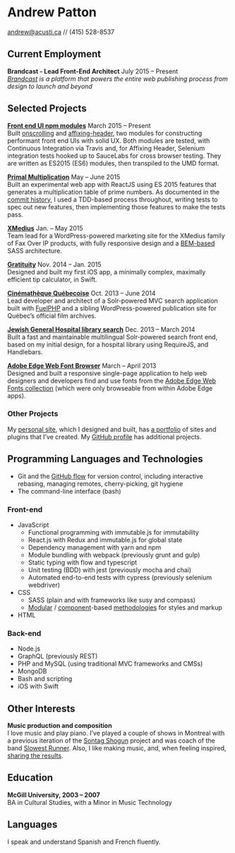 Andrew Patton
=============
[andrew@acusti.ca][mailto] // <span class="nobr">(415) 528-8537</span>

Current Employment
------------------

**Brandcast - Lead Front-End Architect** <span class="projects__time-period">July 2015 – Present</span><br>
*[Brandcast][] is a platform that powers the entire web publishing process from design to launch and beyond*

Selected Projects
-----------------

**[Front end UI npm modules][npm-acusti]** <span class="projects__time-period">March 2015 – Present</span><br>
Built [onscrolling][] and [affixing-header][], two modules for constructing performant front end UIs with solid UX. Both modules are tested, with Continuous Integration via Travis and, for Affixing Header, Selenium integration tests hooked up to SauceLabs for cross browser testing. They are written as ES2015 (ES6) modules, then transpiled to the UMD format.

**[Primal Multiplication][primal-multiplication]** <span class="projects__time-period">May – June 2015</span><br>
Built an experimental web app with ReactJS using ES 2015 features that generates a multiplication table of prime numbers. As documented in the [commit history][primal-multiplication-tdd], I used a TDD-based process throughout, writing tests to spec out new features, then implementing those features to make the tests pass.

**[XMedius][]** <span class="projects__time-period">Jan. – May 2015</span><br>
Team lead for a WordPress-powered marketing site for the XMedius family of Fax Over IP products, with fully responsive design and a [BEM-based][BEM] SASS architecture.

**[Gratituity][]** <span class="projects__time-period">Nov. 2014 – Jan. 2015</span><br>
Designed and built my first iOS app, a minimally complex, maximally efficient tip calculator, in Swift.

**[Cinémathèque Québecoise][cq]** <span class="projects__time-period">Oct. 2013 – June 2014</span><br>
Lead developer and architect of a Solr-powered MVC search application built with [FuelPHP][] and a sibling WordPress-powered publication site for Québec’s official film archives.

**[Jewish General Hospital library search][jgh]** <span class="projects__time-period">Dec. 2013 – March 2014</span><br>
Built a fast and maintainable multilingual Solr-powered search front end, based on my initial design, for a hospital library using RequireJS,  and Handlebars.

**[Adobe Edge Web Font Browser][edgebrowser]** <span class="projects__time-period">March – April 2013</span><br>
Designed and built a responsive single-page application to help web designers and developers find and use fonts from the [Adobe Edge Web Fonts collection][edgefonts] (which were only browseable from within Adobe Edge apps).

### Other Projects

My [personal site][acusti], which I designed and built, has [a portfolio][portfolio] of sites and plugins that I’ve created. My [GitHub profile][github] has additional projects.

Programming Languages and Technologies
--------------------------------------

- Git and the [GitHub flow][] for version control, including interactive rebasing, managing remotes, cherry-picking, git hygiene
- The command-line interface (bash)

<div class="list-blocks">
    <div class="list-blocks__block">
        <h3>Front-end</h3>
        <ul>
            <li>JavaScript
                <ul>
                    <li>Functional programming with immutable.js for immutability</li>
                    <li>React.js with Redux and immutable.js for global state</li>
                    <li>Dependency management with yarn and npm</li>
                    <li>Module bundling with webpack (previously grunt and gulp)</li>
                    <li>Static typing with flow and typescript</li>
                    <li>Unit testing (BDD) with jest (previously mocha and chai)</li>
                    <li>Automated end-to-end tests with cypress (previously selenium webdriver)</li>
                </ul>
            </li>
            <li>CSS
                <ul>
                    <li>SASS (plain and with frameworks like susy and compass)</li>
                    <li><a href="http://smacss.com/book/">Modular</a> / <a href="https://github.com/north/north#components">component</a>-based <a href="https://medium.com/objects-in-space/objects-in-space-f6f404727">methodologies</a> for styles and markup</li>
                </ul>
            </li>
            <li>HTML</li>
        </ul>
    </div>
    <div class="list-blocks__block">
        <h3>Back-end</h3>
        <ul>
            <li>Node.js</li>
            <li>GraphQL (previously REST)</li>
            <li>PHP and MySQL (using traditional MVC frameworks and CMSs)</li>
            <li>MongoDB</li>
            <li>Bash and scripting</li>
            <li>iOS with Swift</li>
        </ul>
    </div>
</div>

Other Interests
---------------

**Music production and composition**  
I love music and play piano. I’ve played a couple of shows in Montreal with a previous iteration of the [Sontag Shogun][] project and was coach of the band [Slowest Runner][]. Also, I like making music, and, when feeling inspired, [sharing the results][music].

Education
---------

**McGill University, 2003 – 2007**  
BA in Cultural Studies, with a Minor in Music Technology

Languages
---------

I speak and understand Spanish and French fluently.

[mailto]: mailto:andrew@acusti.ca
[Brandcast]: https://brandcast.com
[npm-acusti]: https://www.npmjs.com/~acusti
[onscrolling]: https://github.com/acusti/onscrolling
[affixing-header]: https://github.com/acusti/affixing-header
[Gratituity]: https://github.com/acusti/gratituity
[primal-multiplication]: https://github.com/acusti/primal-multiplication
[primal-multiplication-tdd]: https://github.com/acusti/primal-multiplication/commits/master
[XMedius]: http://www.xmedius.com/
[FuelPHP]: http://fuelphp.com/
[portfolio]: http://www.acusti.ca/work/
[github]: https://github.com/acusti
[acusti]: http://www.acusti.ca
[cq]: http://collections.cinematheque.qc.ca/en/ "The Cinémathèque québécoise - Collections Online"
[cqrecherche]: http://collections.cinematheque.qc.ca/recherche/en/ "Collections Online - Search"
[jgh]: http://pen.jgh.ca/search/en/ "Montreal Jewish General Hospital"
[trica]: http://www.tricafurniture.com/ "Trica Furniture"
[edgebrowser]: http://www.acusti.ca/edge-webfonts-browser/
[edgefonts]: http://html.adobe.com/edge/webfonts/

[GitHub flow]: https://guides.github.com/introduction/flow/
[BEM]: http://csswizardry.com/2013/01/mindbemding-getting-your-head-round-bem-syntax/
[SMACSS]: http://smacss.com/book/
[north]: https://github.com/north/north#components
[objects in space]: https://medium.com/objects-in-space/objects-in-space-f6f404727

[WooCommerce]: http://www.woothemes.com/woocommerce/
[Sontag Shogun]: http://sontagshogun.bandcamp.com/
[Slowest Runner]: http://theslowestrunner.bandcamp.com/
[music]: https://soundcloud.com/acusti
